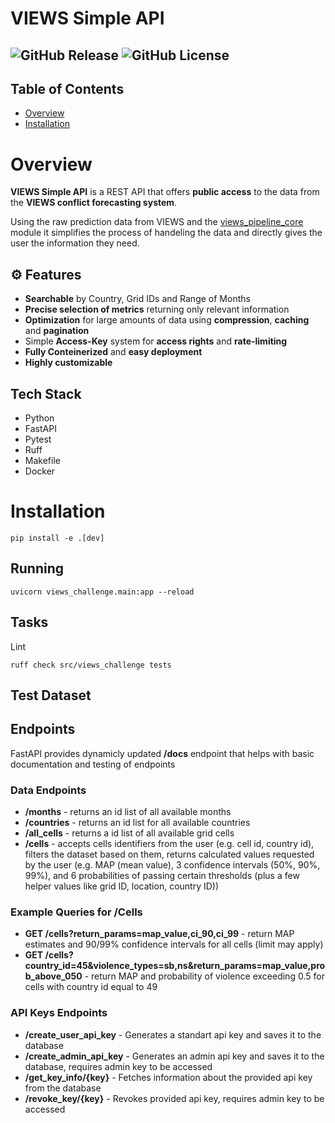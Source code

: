 # VIEWS Simple API
![GitHub Release](https://img.shields.io/github/v/release/orangasus/VIEWS-Challenge)
![GitHub License](https://img.shields.io/github/license/orangasus/VIEWS-Challenge)
-----

## Table of Contents
- [Overview](#overview)
- [Installation](#installation)

# Overview
**VIEWS Simple API** is a REST API that offers **public access** to the data from the **VIEWS conflict forecasting system**.

Using the raw prediction data from VIEWS and the [views_pipeline_core](https://github.com/views-platform/views-pipeline-core/tree/main) module it simplifies the process of handeling the data and directly gives the user the information they need.

## ⚙️ Features
- **Searchable** by Country, Grid IDs and Range of Months
- **Precise selection of metrics** returning only relevant information
- **Optimization** for large amounts of data using **compression**, **caching** and **pagination**
- Simple **Access-Key** system for **access rights** and **rate-limiting**
- **Fully Conteinerized** and **easy deployment**
- **Highly customizable**

## Tech Stack
- Python
- FastAPI
- Pytest
- Ruff
- Makefile
- Docker


# Installation

```console
pip install -e .[dev]
```

## Running

```console
uvicorn views_challenge.main:app --reload
```

## Tasks

Lint
```console
ruff check src/views_challenge tests
```

## Test Dataset


## Endpoints
FastAPI provides dynamicly updated **/docs** endpoint that helps with basic documentation and testing of endpoints

### Data Endpoints
- **/months** - returns an id list of all available months
- **/countries** - returns an id list for all available countries
- **/all_cells** - returns a id list of all available grid cells
- **/cells** - accepts cells identifiers from the user (e.g. cell id, country id), filters the dataset based on them, returns calculated values requested by the user (e.g.  MAP (mean value), 3 confidence intervals (50%, 90%, 99%), and 6 probabilities of passing certain thresholds (plus a few helper values like grid ID, location, country ID))

### Example Queries for /Cells
- **GET /cells?return_params=map_value,ci_90,ci_99** - return MAP estimates and 90/99% confidence intervals for all cells (limit may apply)
- **GET /cells?country_id=45&violence_types=sb,ns&return_params=map_value,prob_above_050** - return MAP and probability of violence exceeding 0.5 for cells with country id equal to 49

### API Keys Endpoints
- **/create_user_api_key** - Generates a standart api key and saves it to the database
- **/create_admin_api_key** - Generates an admin api key and saves it to the database, requires admin key to be accessed
- **/get_key_info/{key}** - Fetches information about the provided api key from the database
- **/revoke_key/{key}** - Revokes provided api key, requires admin key to be accessed
